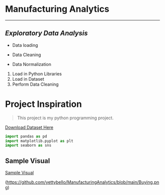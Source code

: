 # Manufacturing Analytics
___
## **_Exploratory Data Analysis_**
+ Data loading 
- Data Cleaning
* Data Normalization

1. Load in Python Libraries
2. Load in Dataset
3. Perform Data Cleaning

# **Project Inspiration**
> This project is my python programming project. 

[Download Dataset Here](https://docs.google.com/spreadsheets/d/1wUwEdlDf_83buX6NEq4xxAj0Qd8uuuFA/edit?usp=sharing&ouid=109148007892741733317&rtpof=true&sd=true)


```Python
import pandas as pd
import matplotlib.pyplot as plt
import seaborn as sns

```

## Sample Visual
[Sample Visual](https://drive.google.com/file/d/1SlcZbbP35LC2rxX5FDY7FVC02VA583VN/view?usp=sharing)

(https://github.com/yettybello/ManufacturingAnalytics/blob/main/Buying.png)
